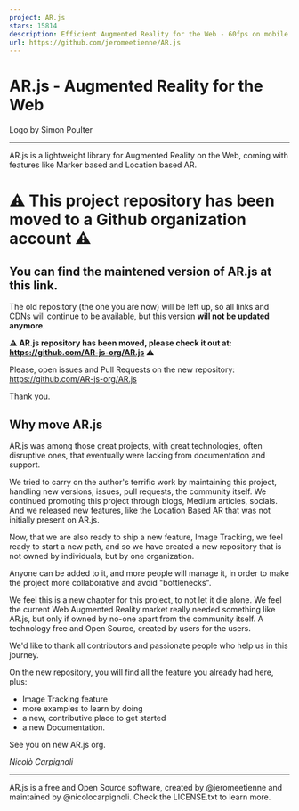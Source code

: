 ```yaml
---
project: AR.js
stars: 15814
description: Efficient Augmented Reality for the Web - 60fps on mobile!
url: https://github.com/jeromeetienne/AR.js
---
```


AR.js - Augmented Reality for the Web
=====================================

Logo by Simon Poulter

* * *

  

AR.js is a lightweight library for Augmented Reality on the Web, coming with features like Marker based and Location based AR.

⚠️ This project repository has been moved to a Github organization account ⚠️
=============================================================================

You can find the maintened version of AR.js at this link.
---------------------------------------------------------

The old repository (the one you are now) will be left up, so all links and CDNs will continue to be available, but this version **will not be updated anymore**.

**⚠️ AR.js repository has been moved, please check it out at: https://github.com/AR-js-org/AR.js ⚠️**

Please, open issues and Pull Requests on the new repository: https://github.com/AR-js-org/AR.js

Thank you.

Why move AR.js
--------------

AR.js was among those great projects, with great technologies, often disruptive ones, that eventually were lacking from documentation and support.

We tried to carry on the author's terrific work by maintaining this project, handling new versions, issues, pull requests, the community itself. We continued promoting this project through blogs, Medium articles, socials. And we released new features, like the Location Based AR that was not initially present on AR.js.

Now, that we are also ready to ship a new feature, Image Tracking, we feel ready to start a new path, and so we have created a new repository that is not owned by individuals, but by one organization.

Anyone can be added to it, and more people will manage it, in order to make the project more collaborative and avoid "bottlenecks".

We feel this is a new chapter for this project, to not let it die alone. We feel the current Web Augmented Reality market really needed something like AR.js, but only if owned by no-one apart from the community itself. A technology free and Open Source, created by users for the users.

We'd like to thank all contributors and passionate people who help us in this journey.

On the new repository, you will find all the feature you already had here, plus:

-   Image Tracking feature
-   more examples to learn by doing
-   a new, contributive place to get started
-   a new Documentation.

See you on new AR.js org.

_Nicolò Carpignoli_

* * *

AR.js is a free and Open Source software, created by @jeromeetienne and maintained by @nicolocarpignoli. Check the LICENSE.txt to learn more.
